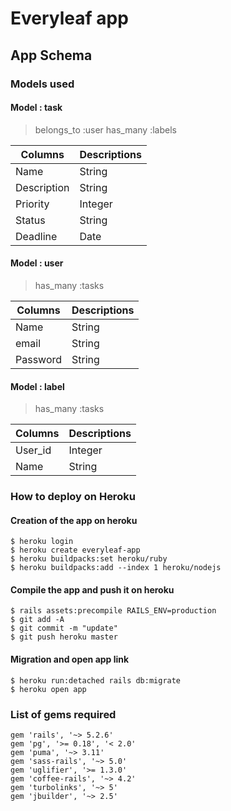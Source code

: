 # Everyleaf app

## App Schema

### Models used

#### Model : task
> belongs_to :user
> has_many :labels

| Columns        | Descriptions  |
| -------------- | ------------- |
| Name           | String        |
| Description    | String        |
| Priority       | Integer       |
| Status         | String        |
| Deadline       | Date          |

#### Model : user
> has_many :tasks

| Columns        | Descriptions  |
| -------------- | ------------- |
| Name           | String        |
| email          | String        |
| Password       | String        |

#### Model : label
> has_many :tasks

| Columns        | Descriptions  |
| -------------- | ------------- |
| User_id        | Integer       |
| Name           | String        |

### How to deploy on Heroku

#### Creation of the app on heroku
```
$ heroku login
$ heroku create everyleaf-app
$ heroku buildpacks:set heroku/ruby
$ heroku buildpacks:add --index 1 heroku/nodejs
```
#### Compile the app and push it on heroku
```
$ rails assets:precompile RAILS_ENV=production
$ git add -A
$ git commit -m "update"
$ git push heroku master
```

#### Migration and open app link
```
$ heroku run:detached rails db:migrate
$ heroku open app
```

### List of gems required
```
gem 'rails', '~> 5.2.6'
gem 'pg', '>= 0.18', '< 2.0'
gem 'puma', '~> 3.11'
gem 'sass-rails', '~> 5.0'
gem 'uglifier', '>= 1.3.0'
gem 'coffee-rails', '~> 4.2'
gem 'turbolinks', '~> 5'
gem 'jbuilder', '~> 2.5'
```
